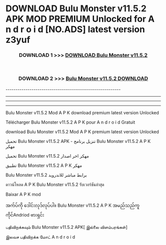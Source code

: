 # DOWNLOAD Bulu Monster v11.5.2 APK MOD PREMIUM Unlocked for A n d r o i d [NO.ADS] latest version z3yuf 



<div align="center">

<h3>DOWNLOAD 1 >>> <a href="https://getmod2.web.app/?judul=Bulu Monster v11.5.2">DOWNLOAD Bulu Monster v11.5.2</a></h3><br>

<h3>DOWNLOAD 2 >>> <a href="https://getmod2.web.app/?judul=Bulu Monster v11.5.2">Bulu Monster v11.5.2 DOWNLOAD </a></h3>

</div>
----------------------------------------------------------

----------------------------------------------------------

----------------------------------------------------------

----------------------------------------------------------

Bulu Monster v11.5.2 Mod A P K download premium latest version Unlocked

Télécharger Bulu Monster v11.5.2 A P K pour A n d r o i d Gratuit

download Bulu Monster v11.5.2 Mod A P K premium latest version Unlocked

تحميل Bulu Monster v11.5.2 APK - تنزيل برنامج Bulu Monster v11.5.2 A P K مهكر

تحميل Bulu Monster v11.5.2 مهكر اخر اصدار

تطبيق Bulu Monster v11.5.2 A P K مهكر

Bulu Monster v11.5.2 برابط مباشر للاندرويد

ดาวน์โหลด A P K Bulu Monster v11.5.2 รับเวอร์ชันล่าสุด

Baixar A P K mod

အက်ပ်ကို ဒေါင်းလုဒ်လုပ်ပါ။ Bulu Monster v11.5.2 A P K အမည်သည်ကူကိုင်Andriod ဗားရှင်း

பதிவிறக்கவும் Bulu Monster v11.5.2 APK[ இல்லை விளம்பரங்கள்] 
 
இலவச பதிவிறக்க மோட் A n d r o i d



